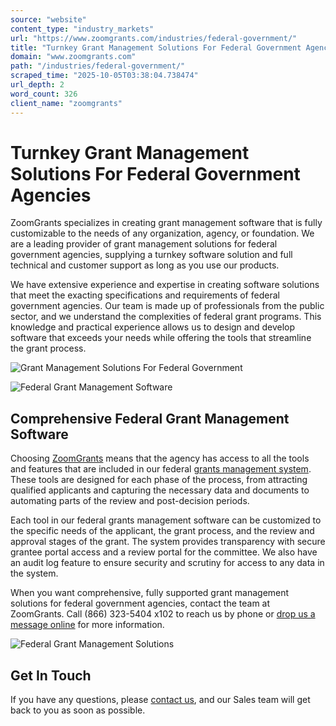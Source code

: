 ```yaml
---
source: "website"
content_type: "industry_markets"
url: "https://www.zoomgrants.com/industries/federal-government/"
title: "Turnkey Grant Management Solutions For Federal Government Agencies"
domain: "www.zoomgrants.com"
path: "/industries/federal-government/"
scraped_time: "2025-10-05T03:38:04.738474"
url_depth: 2
word_count: 326
client_name: "zoomgrants"
---
```


# Turnkey Grant Management Solutions For Federal Government Agencies

ZoomGrants specializes in creating grant management software that is fully customizable to the needs of any organization, agency, or foundation. We are a leading provider of grant management solutions for federal government agencies, supplying a turnkey software solution and full technical and customer support as long as you use our products.

We have extensive experience and expertise in creating software solutions that meet the exacting specifications and requirements of federal government agencies. Our team is made up of professionals from the public sector, and we understand the complexities of federal grant programs. This knowledge and practical experience allows us to design and develop software that exceeds your needs while offering the tools that streamline the grant process.

![Grant Management Solutions For Federal Government](https://www.zoomgrants.com/wp-content/uploads/2023/06/pexels-olia-danilevich-4974914.jpg)

![Federal Grant Management Software](https://www.zoomgrants.com/wp-content/uploads/2023/06/pexels-andrea-piacquadio-935743.jpg)

## Comprehensive Federal Grant Management Software

Choosing [ZoomGrants](https://www.zoomgrants.com/) means that the agency has access to all the tools and features that are included in our federal [grants management system](https://www.zoomgrants.com/grant-management-system/). These tools are designed for each phase of the process, from attracting qualified applicants and capturing the necessary data and documents to automating parts of the review and post-decision periods.

Each tool in our federal grants management software can be customized to the specific needs of the applicant, the grant process, and the review and approval stages of the grant. The system provides transparency with secure grantee portal access and a review portal for the committee. We also have an audit log feature to ensure security and scrutiny for access to any data in the system.

When you want comprehensive, fully supported grant management solutions for federal government agencies, contact the team at ZoomGrants. Call (866) 323-5404 x102 to reach us by phone or [drop us a message online](https://www.zoomgrants.com/about-us/contact-sales/) for more information.

![Federal Grant Management Solutions](https://www.zoomgrants.com/wp-content/uploads/2023/05/pexels-mikhail-nilov-8297474.jpg)

## Get In Touch

If you have any questions, please [contact us](https://www.zoomgrants.com/about-us/contact-sales/), and our Sales team will get back to you as soon as possible.